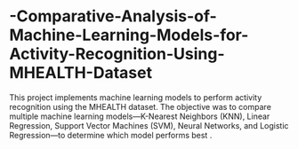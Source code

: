 # -Comparative-Analysis-of-Machine-Learning-Models-for-Activity-Recognition-Using-MHEALTH-Dataset
This project implements machine learning models to perform activity recognition using the MHEALTH dataset. The objective was to compare multiple machine learning models—K-Nearest Neighbors (KNN), Linear Regression, Support Vector Machines (SVM), Neural Networks, and Logistic Regression—to determine which model performs best .
